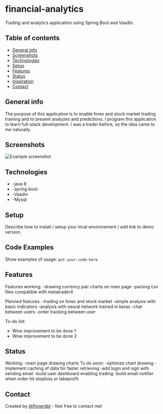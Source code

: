 # financial-analytics
Trading and analytics application using Spring Boot and Vaadin.

## Table of contents
* [General info](#general-info)
* [Screenshots](#screenshots)
* [Technologies](#technologies)
* [Setup](#setup)
* [Features](#features)
* [Status](#status)
* [Inspiration](#inspiration)
* [Contact](#contact)

## General info

The purpose of this application is to enable forex and stock market trading training and to present analyzes and predictions.
I program this application to learn full-stack development. I was a trader before, so the idea came to me naturally.

## Screenshots
![Example screenshot](./img/screenshot.png)

## Technologies
* -java 8 
* -spring boot
* -Vaadin
* -Mysql

## Setup
Describe how to install / setup your local environement / add link to demo version.

## Code Examples
Show examples of usage:
`put-your-code-here`

## Features
Features working:
-drawing currency pair charts on main page
-parsing csv files compatible with metatrader4

Planned features:
-trading on forex and stock market
-simple analysis with basic indicators
-analysis with neural network trained in keras
-chat between users
-order tracking between user

To-do list:
* Wow improvement to be done 1
* Wow improvement to be done 2

## Status
Working:
-main page drawing charts
To do soon:
-optimize chart drawing
-implement caching of data for faster retrieving
-add login and sign with sending email 
-build user dashboard enabling trading
-build email notifier when order hit stoploss or takeprofit

## Contact
Created by [@flynerdpl](https://www.flynerd.pl/) - feel free to contact me!
